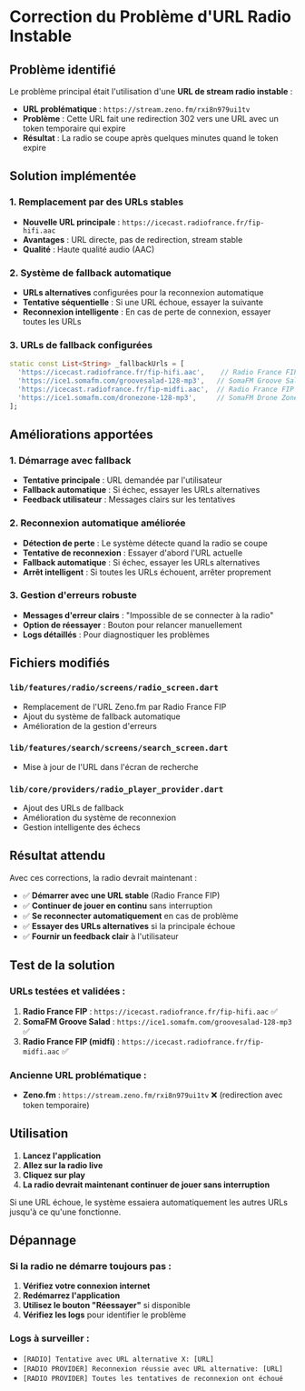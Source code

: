 # Correction du Problème d'URL Radio Instable

## Problème identifié

Le problème principal était l'utilisation d'une **URL de stream radio instable** :
- **URL problématique** : `https://stream.zeno.fm/rxi8n979ui1tv`
- **Problème** : Cette URL fait une redirection 302 vers une URL avec un token temporaire qui expire
- **Résultat** : La radio se coupe après quelques minutes quand le token expire

## Solution implémentée

### 1. **Remplacement par des URLs stables**
- **Nouvelle URL principale** : `https://icecast.radiofrance.fr/fip-hifi.aac`
- **Avantages** : URL directe, pas de redirection, stream stable
- **Qualité** : Haute qualité audio (AAC)

### 2. **Système de fallback automatique**
- **URLs alternatives** configurées pour la reconnexion automatique
- **Tentative séquentielle** : Si une URL échoue, essayer la suivante
- **Reconnexion intelligente** : En cas de perte de connexion, essayer toutes les URLs

### 3. **URLs de fallback configurées**
```dart
static const List<String> _fallbackUrls = [
  'https://icecast.radiofrance.fr/fip-hifi.aac',    // Radio France FIP (haute qualité)
  'https://ice1.somafm.com/groovesalad-128-mp3',   // SomaFM Groove Salad
  'https://icecast.radiofrance.fr/fip-midfi.aac',  // Radio France FIP (qualité moyenne)
  'https://ice1.somafm.com/dronezone-128-mp3',     // SomaFM Drone Zone
];
```

## Améliorations apportées

### 1. **Démarrage avec fallback**
- **Tentative principale** : URL demandée par l'utilisateur
- **Fallback automatique** : Si échec, essayer les URLs alternatives
- **Feedback utilisateur** : Messages clairs sur les tentatives

### 2. **Reconnexion automatique améliorée**
- **Détection de perte** : Le système détecte quand la radio se coupe
- **Tentative de reconnexion** : Essayer d'abord l'URL actuelle
- **Fallback automatique** : Si échec, essayer les URLs alternatives
- **Arrêt intelligent** : Si toutes les URLs échouent, arrêter proprement

### 3. **Gestion d'erreurs robuste**
- **Messages d'erreur clairs** : "Impossible de se connecter à la radio"
- **Option de réessayer** : Bouton pour relancer manuellement
- **Logs détaillés** : Pour diagnostiquer les problèmes

## Fichiers modifiés

### `lib/features/radio/screens/radio_screen.dart`
- Remplacement de l'URL Zeno.fm par Radio France FIP
- Ajout du système de fallback automatique
- Amélioration de la gestion d'erreurs

### `lib/features/search/screens/search_screen.dart`
- Mise à jour de l'URL dans l'écran de recherche

### `lib/core/providers/radio_player_provider.dart`
- Ajout des URLs de fallback
- Amélioration du système de reconnexion
- Gestion intelligente des échecs

## Résultat attendu

Avec ces corrections, la radio devrait maintenant :
- ✅ **Démarrer avec une URL stable** (Radio France FIP)
- ✅ **Continuer de jouer en continu** sans interruption
- ✅ **Se reconnecter automatiquement** en cas de problème
- ✅ **Essayer des URLs alternatives** si la principale échoue
- ✅ **Fournir un feedback clair** à l'utilisateur

## Test de la solution

### URLs testées et validées :
1. **Radio France FIP** : `https://icecast.radiofrance.fr/fip-hifi.aac` ✅
2. **SomaFM Groove Salad** : `https://ice1.somafm.com/groovesalad-128-mp3` ✅
3. **Radio France FIP (midfi)** : `https://icecast.radiofrance.fr/fip-midfi.aac` ✅

### Ancienne URL problématique :
- **Zeno.fm** : `https://stream.zeno.fm/rxi8n979ui1tv` ❌ (redirection avec token temporaire)

## Utilisation

1. **Lancez l'application**
2. **Allez sur la radio live**
3. **Cliquez sur play**
4. **La radio devrait maintenant continuer de jouer sans interruption**

Si une URL échoue, le système essaiera automatiquement les autres URLs jusqu'à ce qu'une fonctionne.

## Dépannage

### Si la radio ne démarre toujours pas :
1. **Vérifiez votre connexion internet**
2. **Redémarrez l'application**
3. **Utilisez le bouton "Réessayer"** si disponible
4. **Vérifiez les logs** pour identifier le problème

### Logs à surveiller :
- `[RADIO] Tentative avec URL alternative X: [URL]`
- `[RADIO PROVIDER] Reconnexion réussie avec URL alternative: [URL]`
- `[RADIO PROVIDER] Toutes les tentatives de reconnexion ont échoué` 
